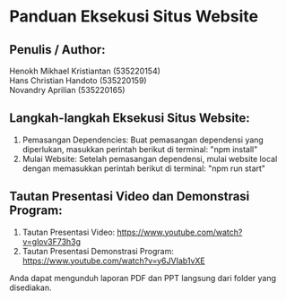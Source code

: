 # Panduan Eksekusi Situs Website<br>

## Penulis / Author:
Henokh Mikhael Kristiantan (535220154)<br>
Hans Christian Handoto (535220159)<br>
Novandry Aprilian (535220165)<br>

## Langkah-langkah Eksekusi Situs Website:<br>
1. Pemasangan Dependencies: Buat pemasangan dependensi yang diperlukan, masukkan perintah berikut di terminal: "npm install"<br>
2. Mulai Website: Setelah pemasangan dependensi, mulai website local dengan memasukkan perintah berikut di terminal: "npm run start"<br>

## Tautan Presentasi Video dan Demonstrasi Program:<br>
1. Tautan Presentasi Video: https://www.youtube.com/watch?v=glov3F73h3g<br>
2. Tautan Presentasi Demonstrasi Program: https://www.youtube.com/watch?v=y6JVIab1vXE<br>

Anda dapat mengunduh laporan PDF dan PPT langsung dari folder yang disediakan.
